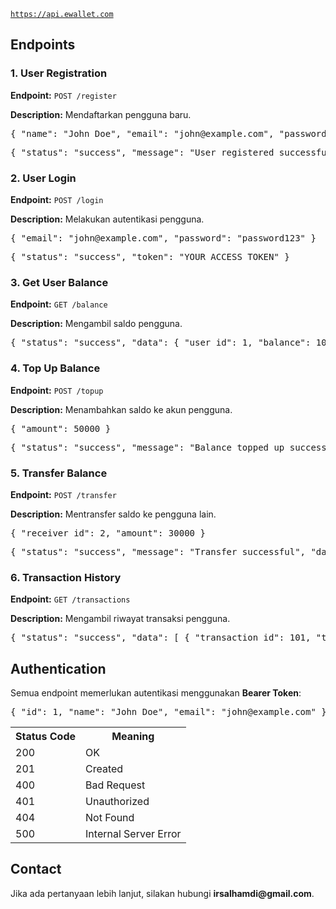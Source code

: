 
<code>https://api.ewallet.com</code>

<h2>Endpoints</h2>

<h3>1. User Registration</h3>
<p><strong>Endpoint:</strong> <code>POST /register</code></p>
<p><strong>Description:</strong> Mendaftarkan pengguna baru.</p>
<pre>{ "name": "John Doe", "email": "john@example.com", "password": "password123" }</pre>
<pre>{ "status": "success", "message": "User registered successfully" }</pre>

<h3>2. User Login</h3>
<p><strong>Endpoint:</strong> <code>POST /login</code></p>
<p><strong>Description:</strong> Melakukan autentikasi pengguna.</p>
<pre>{ "email": "john@example.com", "password": "password123" }</pre>
<pre>{ "status": "success", "token": "YOUR_ACCESS_TOKEN" }</pre>

<h3>3. Get User Balance</h3>
<p><strong>Endpoint:</strong> <code>GET /balance</code></p>
<p><strong>Description:</strong> Mengambil saldo pengguna.</p>
<pre>{ "status": "success", "data": { "user_id": 1, "balance": 100000 } }</pre>

<h3>4. Top Up Balance</h3>
<p><strong>Endpoint:</strong> <code>POST /topup</code></p>
<p><strong>Description:</strong> Menambahkan saldo ke akun pengguna.</p>
<pre>{ "amount": 50000 }</pre>
<pre>{ "status": "success", "message": "Balance topped up successfully", "data": { "new_balance": 150000 } }</pre>

<h3>5. Transfer Balance</h3>
<p><strong>Endpoint:</strong> <code>POST /transfer</code></p>
<p><strong>Description:</strong> Mentransfer saldo ke pengguna lain.</p>
<pre>{ "receiver_id": 2, "amount": 30000 }</pre>
<pre>{ "status": "success", "message": "Transfer successful", "data": { "sender_balance": 120000, "receiver_balance": 80000 } }</pre>

<h3>6. Transaction History</h3>
<p><strong>Endpoint:</strong> <code>GET /transactions</code></p>
<p><strong>Description:</strong> Mengambil riwayat transaksi pengguna.</p>
<pre>{ "status": "success", "data": [ { "transaction_id": 101, "type": "topup", "amount": 50000, "timestamp": "2025-03-21T10:00:00Z" }, { "transaction_id": 102, "type": "transfer", "amount": 30000, "receiver_id": 2, "timestamp": "2025-03-21T12:00:00Z" } ] }</pre>

<h2>Authentication</h2>
<p>Semua endpoint memerlukan autentikasi menggunakan <strong>Bearer Token</strong>:</p>
<pre>{ "id": 1, "name": "John Doe", "email": "john@example.com" }</pre>
<table>
    <tr>
        <th>Status Code</th>
        <th>Meaning</th>
    </tr>
    <tr>
        <td>200</td>
        <td>OK</td>
    </tr>
    <tr>
        <td>201</td>
        <td>Created</td>
    </tr>
    <tr>
        <td>400</td>
        <td>Bad Request</td>
    </tr>
    <tr>
        <td>401</td>
        <td>Unauthorized</td>
    </tr>
    <tr>
        <td>404</td>
        <td>Not Found</td>
    </tr>
    <tr>
        <td>500</td>
        <td>Internal Server Error</td>
    </tr>
</table>

<h2>Contact</h2>
<p>Jika ada pertanyaan lebih lanjut, silakan hubungi <strong>irsalhamdi@gmail.com</strong>.</p>